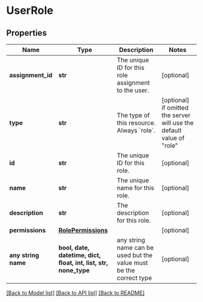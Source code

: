 # UserRole


## Properties
Name | Type | Description | Notes
------------ | ------------- | ------------- | -------------
**assignment_id** | **str** | The unique ID for this role assignment to the user. | [optional] 
**type** | **str** | The type of this resource. Always &#x60;role&#x60;. | [optional]  if omitted the server will use the default value of "role"
**id** | **str** | The unique ID for this role. | [optional] 
**name** | **str** | The unique name for this role. | [optional] 
**description** | **str** | The description for this role. | [optional] 
**permissions** | [**RolePermissions**](RolePermissions.md) |  | [optional] 
**any string name** | **bool, date, datetime, dict, float, int, list, str, none_type** | any string name can be used but the value must be the correct type | [optional]

[[Back to Model list]](../README.md#documentation-for-models) [[Back to API list]](../README.md#documentation-for-api-endpoints) [[Back to README]](../README.md)


